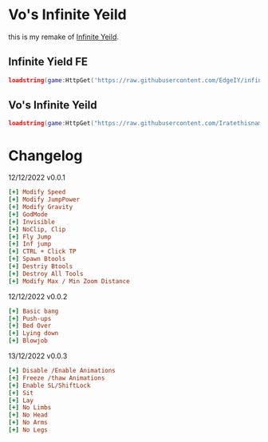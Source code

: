 # Vo's Infinite Yeild 

this is my remake of [Infinite Yeild](https://raw.githubusercontent.com/EdgeIY/infiniteyield/master/source).

## Infinite Yield FE
```lua
loadstring(game:HttpGet('https://raw.githubusercontent.com/EdgeIY/infiniteyield/master/source'))()
```

## Vo's Infinite Yeild 
```lua
loadstring(game:HttpGet("https://raw.githubusercontent.com/Iratethisname10/Iy-plus/main/main/main.lua"))()
```

# Changelog
12/12/2022 v0.0.1
```ini
[+] Modify Speed
[+] Modify JumpPower
[+] Modify Gravity
[+] GodMode
[+] Invisible
[+] NoClip, Clip
[+] Fly Jump
[+] Inf jump
[+] CTRL + Click TP
[+] Spawn Btools
[+] Destriy Btools
[+] Destroy All Tools
[+] Modify Max / Min Zoom Distance
```
12/12/2022 v0.0.2
```ini
[+] Basic bang
[+] Push-ups
[+] Bed Over
[+] Lying down
[+] Blowjob
```

13/12/2022 v0.0.3
```ini
[+] Disable /Enable Animations
[+] Freeze /thaw Animations
[+] Enable SL/ShiftLock
[+] Sit
[+] Lay
[+] No Limbs
[+] No Head
[+] No Arms
[+] No Legs
```
